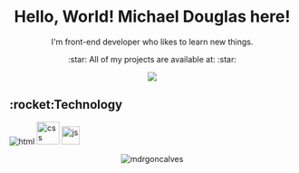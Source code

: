 <h1 align="center">Hello, World! Michael Douglas here!</h1>
<p align="center">I'm front-end developer who likes to learn new things.</p>
<p align="center"> :star: All of my projects are available at: :star: </p>
<p align="center"><img src="https://img.shields.io/static/v1?message=Portfolio&color=7159c1&style=for-the-badge&logo=ghost"/></p>

<h2>:rocket:Technology</h2>
<p align="left">
 <img src="https://img.shields.io/badge/HTML5-E34F26?style=for-the-badge&logo=html5&logoColor=white" alt="html"/>
 <img src="https://www.svgrepo.com/show/353623/css-3.svg" alt="css" width="40" height="40"/>
 <img src="https://www.svgrepo.com/show/355081/js.svg" alt="js" width="32" height="32"/>
</p>

<p align="center"><img align="center" src="https://github-readme-stats.vercel.app/api/top-langs?username=mdrgoncalves&show_icons=true&theme=dark&locale=en&layout=compact" alt="mdrgoncalves" /></p>
 

